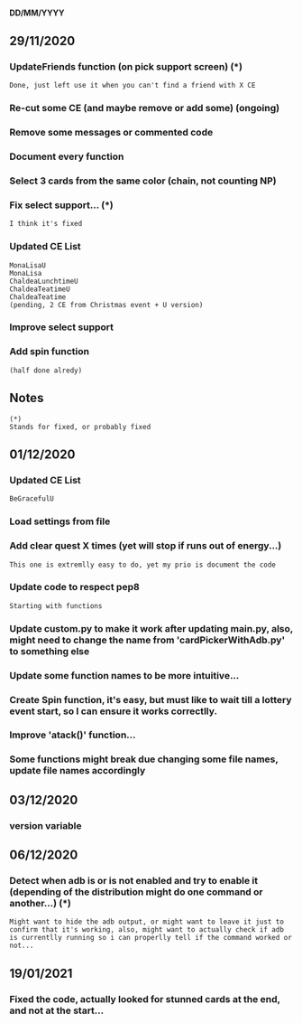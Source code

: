 
#### DD/MM/YYYY
## 29/11/2020

### UpdateFriends function (on pick support screen) (*)

    Done, just left use it when you can't find a friend with X CE

### Re-cut some CE (and maybe remove or add some) (ongoing)

### Remove some messages or commented code

### Document every function

### Select 3 cards from the same color (chain, not counting NP)

### Fix select support...  (*)

    I think it's fixed

### Updated CE List

    MonaLisaU
    MonaLisa
    ChaldeaLunchtimeU
    ChaldeaTeatimeU
    ChaldeaTeatime
    (pending, 2 CE from Christmas event + U version)

### Improve select support 

### Add spin function
    (half done alredy)


## Notes
    (*)
    Stands for fixed, or probably fixed
    
    
## 01/12/2020

### Updated CE List

    BeGracefulU
    
### Load settings from file

### Add clear quest X times (yet will stop if runs out of energy...)

    This one is extremlly easy to do, yet my prio is document the code
    
### Update code to respect pep8

    Starting with functions

### Update custom.py to make it work after updating main.py, also, might need to change the name from 'cardPickerWithAdb.py' to something else

    
### Update some function names to be more intuitive...

### Create Spin function, it's easy, but must like to wait till a lottery event start, so I can ensure it works correctlly.

### Improve 'atack()' function...

### Some functions might break due changing some file names, update file names accordingly

## 03/12/2020

### __version__ variable

## 06/12/2020

### Detect when adb is or is not enabled and try to enable it (depending of the distribution might do one command or another...) (*)
    Might want to hide the adb output, or might want to leave it just to confirm that it's working, also, might want to actually check if adb is currentlly running so i can properlly tell if the command worked or not...

## 19/01/2021

### Fixed the code, actually looked for stunned cards at the end, and not at the start...